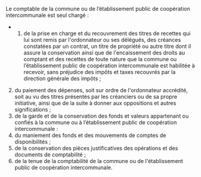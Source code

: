 Le comptable de la commune ou de l’établissement public de coopération intercommunale est seul chargé :
- 1. de la prise en charge et du recouvrement des titres de recettes qui lui sont remis par l'ordonnateur ou ses délégués, des créances constatées par un contrat, un titre de propriété ou autre titre dont il assure la conservation ainsi que de l'encaissement des droits au comptant et des recettes de toute nature que la commune ou l’établissement public de coopération intercommunale est habilitée à recevoir, sans préjudice des impôts et taxes recouvrés par la direction générale des impôts ;
2. du paiement des dépenses, soit sur ordre de l'ordonnateur accrédité, soit au vu des titres présentés par les créanciers ou de sa propre initiative, ainsi que de la suite à donner aux oppositions et autres significations ;
3. de la garde et de la conservation des fonds et valeurs appartenant ou confiés à la commune ou à l’établissement public de coopération intercommunale :
4. du maniement des fonds et des mouvements de comptes de disponibilités ;
5. de la conservation des pièces justificatives des opérations et des documents de comptabilité ;
6. de la tenue de la comptabilité de la commune ou de l'établissement public de coopération intercommunale.